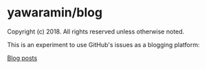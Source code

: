 # yawaramin/blog

Copyright (c) 2018. All rights reserved unless otherwise noted.

This is an experiment to use GitHub's issues as a blogging platform:

[Blog posts](https://github.com/yawaramin/blog/issues)

